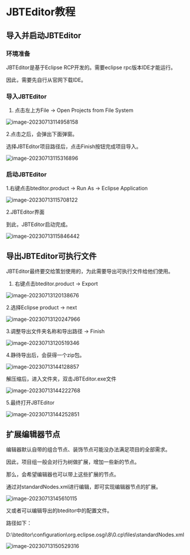 # JBTEditor教程

## 导入并启动JBTEditor

### 环境准备

JBTEditor是基于Eclipse RCP开发的。需要eclipse rpc版本IDE才能运行。

因此，需要先自行从官网下载IDE。



### 导入JBTEditor

1. 点击左上方File -> Open Projects from File System

![image-20230713114958158](img/image-20230713114958158.png)

2.点击之后，会弹出下面弹窗。

选择JBTEditor项目路径后，点击Finish按钮完成项目导入。

![image-20230713115316896](img/image-20230713115316896.png)



### 启动JBTEditor

1.右键点击bteditor.product -> Run As -> Eclipse Application

![image-20230713115708122](img/image-20230713115708122.png)

2.JBTEditor界面

到此，JBTEditor启动完成。

![image-20230713115846442](img/image-20230713115846442.png)



## 导出JBTEditor可执行文件

JBTEditor最终要交给策划使用的，为此需要导出可执行文件给他们使用。

1. 右键点击bteditor.product -> Export

![image-20230713120138676](img/image-20230713120138676.png)

2.选择Eclipse product -> next

![image-20230713120247966](img/image-20230713120247966.png)

3.调整导出文件夹名称和导出路径 -> Finish

![image-20230713120519346](img/image-20230713120519346.png)

4.静待导出后，会获得一个zip包。

![image-20230713144128857](img/image-20230713144128857.png)

解压缩后，进入文件夹，双击JBTEditor.exe文件

![image-20230713144222768](img/image-20230713144222768.png)

5.最终打开JBTEditor

![image-20230713144252851](img/image-20230713144252851.png)



## 扩展编辑器节点

编辑器默认自带的组合节点、装饰节点可能没办法满足项目的全部需求。

因此，项目组一般会对行为树做扩展，增加一些新的节点。

那么，会希望编辑器也可以带上这些扩展的节点。

通过对standardNodes.xml进行编辑，即可实现编辑器节点的扩展。

![image-20230713145610115](img/image-20230713145610115.png)

又或者可以编辑导出的bteditor中的配置文件。

路径如下：

D:\bteditor\configuration\org.eclipse.osgi\8\0\.cp\files\standardNodes.xml

![image-20230713150529316](img/image-20230713150529316.png)

